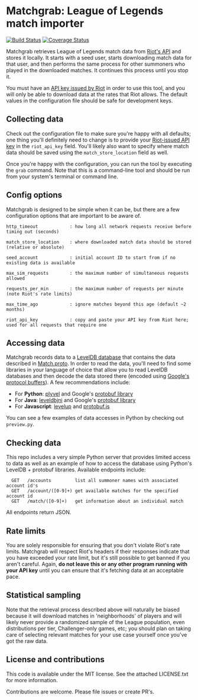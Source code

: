 # Matchgrab: League of Legends match importer

[![Build Status](https://travis-ci.org/anyweez/matchgrab.svg?branch=master)](https://travis-ci.org/anyweez/matchgrab)
[![Coverage Status](https://coveralls.io/repos/github/anyweez/matchgrab/badge.svg)](https://coveralls.io/github/anyweez/matchgrab)

Matchgrab retrieves League of Legends match data from [Riot's API](https://developer.riotgames.com) and stores it locally. It starts with a seed user, starts downloading match data for that user, and then performs the same process for other summoners who played in the downloaded matches. It continues this process until you stop it.

You must have an [API key issued by Riot](https://developer.riotgames.com/) in order to use this tool, and you will only be able to download data at the rates that Riot allows. The default values in the configuration file should be safe for development keys.

## Collecting data

Check out the configuration file to make sure you're happy with all defaults; one thing you'll definitely need to change is to provide your [Riot-issued API key](https://developer.riotgames.com/) in the `riot_api_key` field. You'll likely also want to specify where match data should be saved using the `match_store_location` field as well.

Once you're happy with the configuration, you can run the tool by executing the `grab` command. Note that this is a command-line tool and should be run from your system's terminal or command line.

## Config options

Matchgrab is designed to be simple when it can be, but there are a few configuration options that are important to be aware of.

```
http_timeout            : how long all network requests receive before timing out (seconds)

match_store_location    : where downloaded match data should be stored (relative or absolute)

seed_account            : initial account ID to start from if no existing data is available

max_sim_requests        : the maximum number of simultaneous requests allowed

requests_per_min        : the maximum number of requests per minute (note Riot's rate limits)

max_time_ago            : ignore matches beyond this age (default ~2 months)

riot_api_key            : copy and paste your API key from Riot here; used for all requests that require one
```

## Accessing data

Matchgrab records data to a [LevelDB database](https://github.com/google/leveldb) that contains the data described in [Match.proto](https://github.com/anyweez/matchgrab/blob/master/Match.proto). In order to read the data, you'll need to find some libraries in your language of choice that allow you to read LevelDB databases and then decode the data stored there (encoded using [Google's protocol buffers](https://developers.google.com/protocol-buffers/)). A few recommendations include:

- For **Python**: [plyvel](https://github.com/wbolster/plyvel) and Google's [protobuf library](https://github.com/google/protobuf)
- For **Java**: [leveldbjni](https://github.com/fusesource/leveldbjni) and Google's [protobuf library](https://github.com/google/protobuf)
- For **Javascript**: [levelup](https://github.com/Level/levelup) and [protobuf.js](https://github.com/dcodeIO/ProtoBuf.js/)

You can see a few examples of data accesses in Python by checking out `preview.py`.

## Checking data

This repo includes a very simple Python server that provides limited access to data as well as an example of how to access the database using Python's LevelDB + protobuf libraries. Available endpoints include:

```
  GET   /accounts         list all summoner names with associated account id's
  GET   /account/([0-9]+) get available matches for the specified account id
  GET   /match/([0-9]+)   get information about an individual match
```

All endpoints return JSON.

## Rate limits

You are solely responsible for ensuring that you don't violate Riot's rate limits. Matchgrab will respect Riot's headers if their responses indicate that you have exceeded your rate limit, but it's still possible to get banned if you aren't careful. Again, **do not leave this or any other program running with your API key** until you can ensure that it's fetching data at an acceptable pace.

## Statistical sampling

Note that the retrieval process described above will naturally be biased because it will download matches in 'neighborhoods' of players and will likely never provide a randomized sample of the League population, even distributions per tier, Challenger-only games, etc; you should plan on taking care of selecting relevant matches for your use case yourself once you've got the raw data.

## License and contributions

This code is available under the MIT license. See the attached LICENSE.txt for more information.

Contributions are welcome. Please file issues or create PR's.
